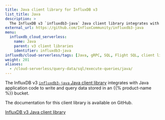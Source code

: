 ```yaml
---
title: Java client library for InfluxDB v3
list_title: Java
description: >
  The InfluxDB v3 `influxdb3-java` Java client library integrates with application code to write and query data stored in an InfluxDB Cloud Serverless bucket.
external_url: https://github.com/InfluxCommunity/influxdb3-java
menu:
  influxdb_cloud_serverless:
    name: Java
    parent: v3 client libraries
    identifier: influxdb3-java
influxdb/cloud-serverless/tags: [Java, gRPC, SQL, Flight SQL, client libraries]
weight: 201
aliases:
  - /cloud-serverless/query-data/sql/execute-queries/java/
---
```


The InfluxDB v3 [`influxdb3-java` Java client library](https://github.com/InfluxCommunity/influxdb3-java) integrates with Java application code
to write and query data stored in an {{% product-name %}} bucket.

The documentation for this client library is available on GitHub.

<a href="https://github.com/InfluxCommunity/influxdb3-java" target="_blank" class="btn github">InfluxDB v3 Java client library</a>
